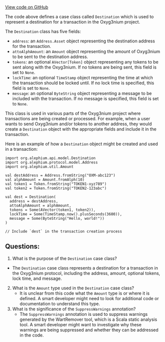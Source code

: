 [View code on GitHub](https://github.com/alephium/alephium/api/src/main/scala/org/alephium/api/model/Destination.scala)

The code above defines a case class called `Destination` which is used to represent a destination for a transaction in the Oxyg3nium project. 

The `Destination` class has five fields:
- `address`: an `Address.Asset` object representing the destination address for the transaction.
- `attoAlphAmount`: an `Amount` object representing the amount of Oxyg3nium to be sent to the destination address.
- `tokens`: an optional `AVector[Token]` object representing any tokens to be sent along with the Oxyg3nium. If no tokens are being sent, this field is set to `None`.
- `lockTime`: an optional `TimeStamp` object representing the time at which the transaction should be locked until. If no lock time is specified, this field is set to `None`.
- `message`: an optional `ByteString` object representing a message to be included with the transaction. If no message is specified, this field is set to `None`.

This class is used in various parts of the Oxyg3nium project where transactions are being created or processed. For example, when a user wants to send Oxyg3nium and/or tokens to another address, they would create a `Destination` object with the appropriate fields and include it in the transaction. 

Here is an example of how a `Destination` object might be created and used in a transaction:
```
import org.alephium.api.model.Destination
import org.alephium.protocol.model.Address
import org.alephium.util.Amount

val destAddress = Address.fromString("OXM-abc123")
val alphAmount = Amount.fromAlph(10)
val token1 = Token.fromString("TOKEN1-xyz789")
val token2 = Token.fromString("TOKEN2-123abc")

val dest = Destination(
  address = destAddress,
  attoAlphAmount = alphAmount,
  tokens = Some(AVector(token1, token2)),
  lockTime = Some(TimeStamp.now().plusSeconds(3600)),
  message = Some(ByteString("Hello, world!"))
)

// Include `dest` in the transaction creation process
```
## Questions: 
 1. What is the purpose of the `Destination` case class?
   - The `Destination` case class represents a destination for a transaction in the Oxyg3nium protocol, including the address, amount, optional tokens, lock time, and message.
2. What is the `Amount` type used in the `Destination` case class?
   - It is unclear from this code what the `Amount` type is or where it is defined. A smart developer might need to look for additional code or documentation to understand this type.
3. What is the significance of the `SuppressWarnings` annotation?
   - The `SuppressWarnings` annotation is used to suppress warnings generated by the WartRemover tool, which is a Scala static analysis tool. A smart developer might want to investigate why these warnings are being suppressed and whether they can be addressed in the code.
